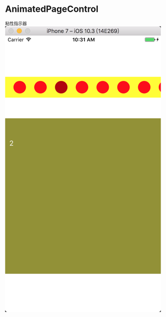 # AnimatedPageControl
粘性指示器
![image](https://github.com/rui4u/AnimatedPageControl/blob/master/SRAnimatedPageControlTests/screenshots/WX20170420-103122%402x.png)
